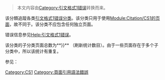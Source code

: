 > 本文内容由[Category:引文格式1错误](https://zh.wikipedia.org/wiki/Category:引文格式1错误)转换而来。


该分類追蹤各类[引文格式1错误分类](https://zh.wikipedia.org/wiki/WP:CS1 "wikilink")。该分类只用于使用[Module:Citation/CS1的页面](https://zh.wikipedia.org/wiki/Module:Citation/CS1 "wikilink")，故不同于。该分类不应包含任何独立页面。

错误信息参见[Help:引文格式1错误](https://zh.wikipedia.org/wiki/Help:引文格式1错误 "wikilink")。

该分类的子分类页面总数为**}}** （刷新统计数目）。由于一些页面存在于多个子分类中，所以该统计有重复。

参见：

[Category:CS1](https://zh.wikipedia.org/wiki/Category:CS1 "wikilink") [Category:頁面引用語法錯誤](https://zh.wikipedia.org/wiki/Category:頁面引用語法錯誤 "wikilink")